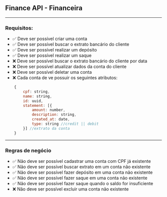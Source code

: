 ## Finance API - Financeira

---

### Requisitos:

- ✅ Deve ser possível criar uma conta
- ✅ Deve ser possível buscar o extrato bancário do cliente
- ✅ Deve ser possível realizar um depósito
- ✅ Deve ser possível realizar um saque
- ❌ Deve ser possível buscar o extrato bancário do cliente por data
- ❌ Deve ser possível atualizar dados da conta do cliente
- ❌ Deve ser possível deletar uma conta
- ❌ Cada conta de ve possuir os seguintes atributos:

```js
    {
        cpf: string,
        name: string,
        id: uuid,
        statement: [{
            amount: number,
            description: string,
            created_at: date,
            type: string //credit || debit
        }] //extrato da conta
    }
```

---

### Regras de negócio

- ✅ Não deve ser possível cadastrar uma conta com CPF já existente
- ✅ Não deve ser possível buscar extrato em um conta não existente
- ✅ Não deve ser possível fazer depósito em uma conta não existente
- ✅ Não deve ser possível fazer saque em uma conta não existente
- ✅ Não deve ser possível fazer saque quando o saldo for insuficiente
- ❌ Não deve ser possível excluir uma conta não existente
